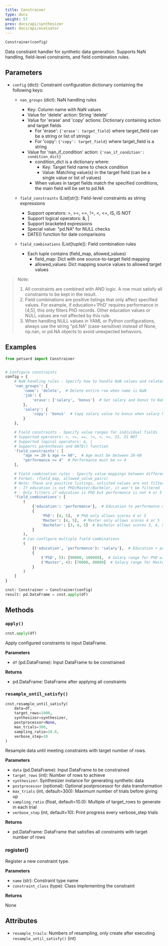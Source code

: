 ```yaml
---
title: Constrainer
type: docs
weight: 57
prev: docs/api/synthesizer
next: docs/api/evaluator
---
```



```python
Constrainer(config)
```

Data constraint handler for synthetic data generation. Supports NaN handling, field-level constraints, and field combination rules.

## Parameters

- `config` (dict): Constraint configuration dictionary containing the following keys:

  - `nan_groups` (dict): NaN handling rules
    - Key: Column name with NaN values
    - Value for 'delete' action: String 'delete'
    - Value for 'erase' and 'copy' actions: Dictionary containing action and target fields
      - For 'erase': `{'erase': target_field}` where target_field can be a string or list of strings
      - For 'copy': `{'copy': target_field}` where target_field is a string
    - Value for 'nan_if_condition' action: `{'nan_if_condition': condition_dict}`
      - condition_dict is a dictionary where:
        - Key: Target field name to check condition
        - Value: Matching value(s) in the target field (can be a single value or list of values)
      - When values in target fields match the specified conditions, the main field will be set to pd.NA

  - `field_constraints` (List[str]): Field-level constraints as string expressions
    - Support operators: >, >=, ==, !=, <, <=, IS, IS NOT
    - Support logical operators: &, |
    - Support bracketed expressions
    - Special value: "pd.NA" for NULL checks
    - DATE() function for date comparisons

  - `field_combinations` (List[tuple]): Field combination rules
    - Each tuple contains (field_map, allowed_values)
      - field_map: Dict with one source-to-target field mapping
      - allowed_values: Dict mapping source values to allowed target values

> Note:
> 1. All constraints are combined with AND logic. A row must satisfy all constraints to be kept in the result.
> 2. Field combinations are positive listings that only affect specified values. For example, if education='PhD' requires performance in [4,5], this only filters PhD records. Other education values or NULL values are not affected by this rule.
> 3. When handling NULL values in YAML or Python configurations, always use the string "pd.NA" (case-sensitive) instead of None, np.nan, or pd.NA objects to avoid unexpected behaviors.

## Examples

```python
from petsard import Constrainer


# Configure constraints
config = {
    # NaN handling rules - Specify how to handle NaN values and related fields
    'nan_groups': {
        'name': 'delete',  # Delete entire row when name is NaN
        'job': {
            'erase': ['salary', 'bonus']  # Set salary and bonus to NaN when job is NaN
        },
        'salary': {
            'copy': 'bonus'  # Copy salary value to bonus when salary has value but bonus is NaN
        }
    },

    # Field constraints - Specify value ranges for individual fields
    # Supported operators: >, >=, ==, !=, <, <=, IS, IS NOT
    # Supported logical operators: &, |
    # Supports parentheses and DATE() function
    'field_constraints': [
        "age >= 20 & age <= 60",  # Age must be between 20-60
        "performance >= 4"  # Performance must be >= 4
    ],

    # Field combination rules - Specify value mappings between different fields
    # Format: (field_map, allowed_value_pairs)
    # Note: These are positive listings, unlisted values are not filtered, for example:
    # - If education is not PhD/Master/Bachelor, it won't be filtered
    # - Only filters if education is PhD but performance is not 4 or 5
    'field_combinations': [
        (
            {'education': 'performance'},  # Education to performance mapping
            {
                'PhD': [4, 5],  # PhD only allows scores 4 or 5
                'Master': [4, 5],  # Master only allows scores 4 or 5
                'Bachelor': [3, 4, 5]  # Bachelor allows scores 3, 4, 5
            }
        ),
        # Can configure multiple field combinations
        (
            {('education', 'performance'): 'salary'},  # Education + performance to salary mapping
            {
                ('PhD', 5): [90000, 100000],  # Salary range for PhD with performance 5
                ('Master', 4): [70000, 80000]  # Salary range for Master with performance 4
            }
        )
    ]
}

cnst: Constrainer = Constrainer(config)
result: pd.DataFrame = cnst.apply(df)
```

## Methods

### `apply()`

```python
cnst.apply(df)
```

Apply configured constraints to input DataFrame.

**Parameters**

- `df` (pd.DataFrame): Input DataFrame to be constrained

**Returns**

- pd.DataFrame: DataFrame after applying all constraints

### `resample_until_satisfy()`

```python
cnst.resample_until_satisfy(
    data=df,
    target_rows=1000,
    synthesizer=synthesizer,
    postprocessor=None,
    max_trials=300,
    sampling_ratio=10.0,
    verbose_step=10
)
```

Resample data until meeting constraints with target number of rows.

**Parameters**

- `data` (pd.DataFrame): Input DataFrame to be constrained
- `target_rows` (int): Number of rows to achieve
- `synthesizer`: Synthesizer instance for generating synthetic data
- `postprocessor` (optional): Optional postprocessor for data transformation
- `max_trials` (int, default=300): Maximum number of trials before giving up
- `sampling_ratio` (float, default=10.0): Multiple of target_rows to generate in each trial
- `verbose_step` (int, default=10): Print progress every verbose_step trials

**Returns**

- pd.DataFrame: DataFrame that satisfies all constraints with target number of rows

### register()

Register a new constraint type.

**Parameters**

- `name` (str): Constraint type name
- `constraint_class` (type): Class implementing the constraint

**Returns**

None

## Attributes

- `resample_trails`: Numbers of resampling, only create after executing `resample_until_satisfy()` (int)